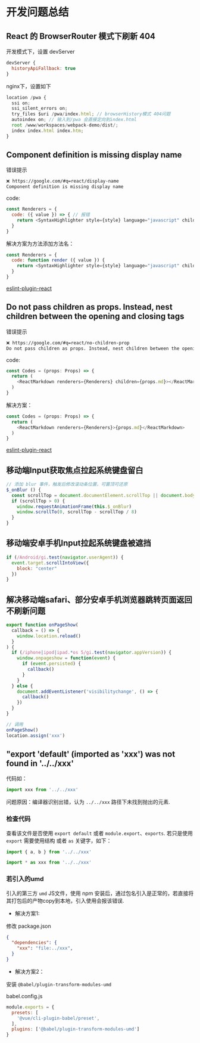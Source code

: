 # 开发问题总结

## React 的 BrowserRouter 模式下刷新 404

开发模式下，设置 devServer

```js
devServer {
  historyApiFallback: true
}
```

nginx下，设置如下

```js
location /pwa {
  ssi on;
  ssi_silent_errors on;
  try_files $uri /pwa/index.html; // browserHistory模式 404问题
  autoindex on; // 输入到/pwa 会直接定向到index.html
  root /www/workspaces/webpack-demo/dist/;
  index index.html index.htm;
}
```

## Component definition is missing display name

错误提示

```bash
❌ https://google.com/#q=react/display-name
Component definition is missing display name
```

code:

```js
const Renderers = {
  code: ({ value }) => { // 报错
    return <SyntaxHighlighter style={style} language="javascript" children={value} />
  }
}
```

解决方案为方法添加方法名：

```js
const Renderers = {
  code: function render ({ value }) {
    return <SyntaxHighlighter style={style} language="javascript" children={value} />
  }
}
```

[eslint-plugin-react](https://github.com/yannickcr/eslint-plugin-react/issues/597)

## Do not pass children as props. Instead, nest children between the opening and closing tags

错误提示

```bash
❌ https://google.com/#q=react/no-children-prop
Do not pass children as props. Instead, nest children between the opening and closing tags
```

code:

```js
const Codes = (props: Props) => {
  return (
    <ReactMarkdown renderers={Renderers} children={props.md}></ReactMarkdown> // 报错
  )
}
```

解决方案：

```js
const Codes = (props: Props) => {
  return (
    <ReactMarkdown renderers={Renderers}>{props.md}</ReactMarkdown>
  )
}
```

[eslint-plugin-react](https://github.com/yannickcr/eslint-plugin-react/blob/master/docs/rules/no-children-prop.md)

## 移动端Input获取焦点拉起系统键盘留白

```js
// 添加 blur 事件，触发后修改滚动条位置，可置顶可还原
$_onBlur () {
  const scrollTop = document.documentElement.scrollTop || document.body.scrollTop
  if (scrollTop > 0) {
    window.requestAnimationFrame(this.$_onBlur)
    window.scrollTo(0, scrollTop - scrollTop / 8)
  }
}
```

## 移动端安卓手机Input拉起系统键盘被遮挡

```js
if (/Android/gi.test(navigator.userAgent)) {
  event.target.scrollIntoView({
    block: "center"
  })
}
```

## 解决移动端safari、部分安卓手机浏览器跳转页面返回不刷新问题

```js
export function onPageShow(
  callback = () => {
    window.location.reload()
  }
) {
  if (/iphone|ipod|ipad.*os 5/gi.test(navigator.appVersion)) {
    window.onpageshow = function(event) {
      if (event.persisted) {
        callback()
      }
    }
  } else {
    document.addEventListener('visibilitychange', () => {
      callback()
    })
  }
}
```

```js
// 调用
onPageShow()
location.assign('xxx')
```

## "export 'default' (imported as 'xxx') was not found in '../../xxx'

代码如：

```js
import xxx from '../../xxx'
```

问题原因：编译器识别出错，认为 `../../xxx` 路径下未找到抛出的元素.

### 检查代码

查看该文件是否使用 `export default` 或者 `module.export`、`exports`. 若只是使用 `export` 需要使用结构 或者 `as` 关键字，如下：

```js
import { a, b } from '../../xxx'

import * as xxx from '../../xxx'
```

### 若引入的umd

引入的第三方 `umd` JS文件，使用 npm 安装后，通过包名引入是正常的，若直接将其打包后的产物copy到本地，引入使用会报该错误.

* 解决方案1:

修改 package.json

```json
{
  "dependencies": {
    "xxx": "file:../xxx",
  }
}
```

* 解决方案2：

安装 `@babel/plugin-transform-modules-umd`


babel.config.js

```js
module.exports = {
  presets: [
    '@vue/cli-plugin-babel/preset',
  ],
  plugins: ['@babel/plugin-transform-modules-umd']
}
```
